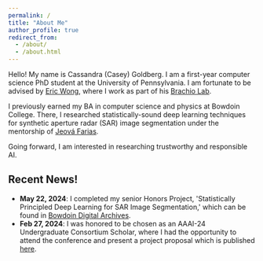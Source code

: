 ```yaml
---
permalink: /
title: "About Me"
author_profile: true
redirect_from: 
  - /about/
  - /about.html
---
```


Hello! My name is Cassandra (Casey) Goldberg. I am a first-year computer science PhD student at the University of Pennsylvania. I am fortunate to be advised by [Eric Wong](https://riceric22.github.io/), where I work as part of his [Brachio Lab](https://brachiolab.github.io/). 

I previously earned my BA in computer science and physics at Bowdoin College. There, I researched statistically-sound deep learning techniques for synthetic aperture radar (SAR) image segmentation under the mentorship of [Jeová Farias](https://jeovafarias.github.io/). 

Going forward, I am interested in researching trustworthy and responsible AI. 

## Recent News!
- **May 22, 2024**: I completed my senior Honors Project, 'Statistically Principled Deep Learning for SAR Image Segmentation,' which can be found in [Bowdoin Digital Archives](https://digitalcommons.bowdoin.edu/honorsprojects/517/).
- **Feb 27, 2024**: I was honored to be chosen as an AAAI-24 Undergraduate 
Consortium Scholar, where I had the opportunity to attend the conference and present a 
project proposal which is published [here](https://ojs.aaai.org/index.php/AAAI/issue/view/596).